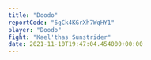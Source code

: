 ```yaml
---
title: "Doodo"
reportCode: "6gCk4KGrXh7WqHY1"
player: "Doodo"
fight: "Kael'thas Sunstrider"
date: 2021-11-10T19:47:04.454000+00:00
---
```

